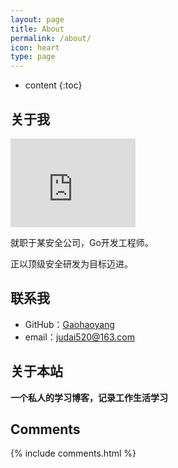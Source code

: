 ```yaml
---
layout: page
title: About
permalink: /about/
icon: heart
type: page
---
```


* content
{:toc}

## 关于我

<iframe src="https://githubbadge.appspot.com/gaohaoyang?s=1" style="border: 0;height: 142px;width: 200px;overflow: hidden;" frameBorder="0"></iframe>

就职于某安全公司，Go开发工程师。

正以顶级安全研发为目标迈进。

## 联系我

* GitHub：[Gaohaoyang](https://github.com/JUDAIhyper)
* email：judai520@163.com

## 关于本站
**一个私人的学习博客，记录工作生活学习**

## Comments

{% include comments.html %}
